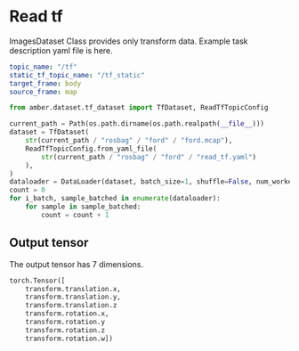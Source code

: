 # Read tf

ImagesDataset Class provides only transform data.
Example task description yaml file is here.

```yaml
topic_name: "/tf"
static_tf_topic_name: "/tf_static"
target_frame: body
source_frame: map
```

```python
from amber.dataset.tf_dataset import TfDataset, ReadTfTopicConfig

current_path = Path(os.path.dirname(os.path.realpath(__file__)))
dataset = TfDataset(
    str(current_path / "rosbag" / "ford" / "ford.mcap"),
    ReadTfTopicConfig.from_yaml_file(
        str(current_path / "rosbag" / "ford" / "read_tf.yaml")
    ),
)
dataloader = DataLoader(dataset, batch_size=1, shuffle=False, num_workers=0)
count = 0
for i_batch, sample_batched in enumerate(dataloader):
    for sample in sample_batched:
        count = count + 1
```

## Output tensor

The output tensor has 7 dimensions.

```python
torch.Tensor([
    transform.translation.x, 
    transform.translation.y, 
    transform.translation.z
    transform.rotation.x,
    transform.rotation.y
    transform.rotation.z
    transform.rotation.w])
```
